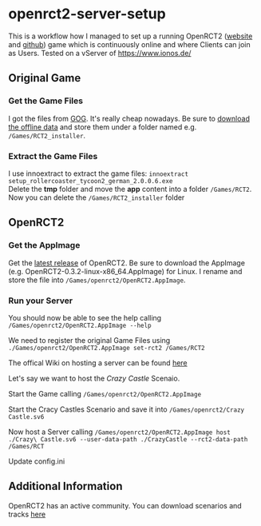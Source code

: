 # openrct2-server-setup

This is a workflow how I managed to set up a running OpenRCT2 ([website](https://openrct2.org/) and [github](https://github.com/OpenRCT2/OpenRCT2)) game which is continuously online and where Clients can join as Users. Tested on a vServer of https://www.ionos.de/

## Original Game

### Get the Game Files

I got the files from [GOG](https://www.gog.com/game/rollercoaster_tycoon_2). It's really cheap nowadays. Be sure to [download the offline data](https://github.com/lukasalexanderweber/openrct2-server-setup/blob/main/gog%20offline%20data.PNG]) and store them under a folder named e.g. `/Games/RCT2_installer`.

### Extract the Game Files

I use innoextract to extract the game files: `innoextract setup_rollercoaster_tycoon2_german_2.0.0.6.exe` <br/> Delete the **tmp** folder and move the **app** content into a folder `/Games/RCT2`. Now you can delete the `/Games/RCT2_installer` folder

## OpenRCT2

### Get the AppImage

Get the [latest release](https://openrct2.org/downloads/releases/latest) of OpenRCT2. Be sure to download the AppImage (e.g. OpenRCT2-0.3.2-linux-x86_64.AppImage) for Linux. I rename and store the file into `/Games/openrct2/OpenRCT2.AppImage`.

### Run your Server

You should now be able to see the help calling `/Games/openrct2/OpenRCT2.AppImage --help`

We need to register the original Game Files using `./Games/openrct2/OpenRCT2.AppImage set-rct2 /Games/RCT2`

The offical Wiki on hosting a server can be found [here](https://github.com/OpenRCT2/OpenRCT2/wiki/Multiplayer)

Let's say we want to host the *Crazy Castle* Scenaio. 

Start the Game calling `/Games/openrct2/OpenRCT2.AppImage`

Start the Cracy Castles Scenario and save it into `/Games/openrct2/Crazy Castle.sv6` 

Now host a Server calling `/Games/openrct2/OpenRCT2.AppImage host ./Crazy\ Castle.sv6 --user-data-path ./CrazyCastle --rct2-data-path /Games/RCT` 

Update config.ini

## Additional Information

OpenRCT2 has an active community. You can download scenarios and tracks [here](https://rctgo.com/)



